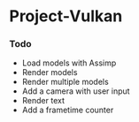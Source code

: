 # Project-Vulkan

### Todo
- Load models with Assimp
- Render models
- Render multiple models
- Add a camera with user input
- Render text
- Add a frametime counter